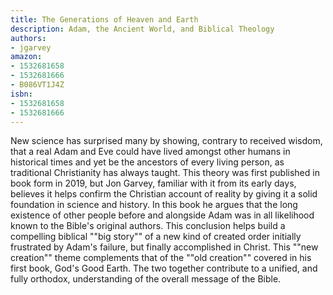```yaml
---
title: The Generations of Heaven and Earth
description: Adam, the Ancient World, and Biblical Theology
authors:
- jgarvey
amazon:
- 1532681658
- 1532681666
- B086VT1J4Z
isbn:
- 1532681658
- 1532681666
---
```

New science has surprised many by showing, contrary to received wisdom, that a real Adam and Eve could have lived amongst other humans in historical times and yet be the ancestors of every living person, as traditional Christianity has always taught. This theory was first published in book form in 2019, but Jon Garvey, familiar with it from its early days, believes it helps confirm the Christian account of reality by giving it a solid foundation in science and history. In this book he argues that the long existence of other people before and alongside Adam was in all likelihood known to the Bible's original authors. This conclusion helps build a compelling biblical ""big story"" of a new kind of created order initially frustrated by Adam's failure, but finally accomplished in Christ. This ""new creation"" theme complements that of the ""old creation"" covered in his first book, God's Good Earth. The two together contribute to a unified, and fully orthodox, understanding of the overall message of the Bible.